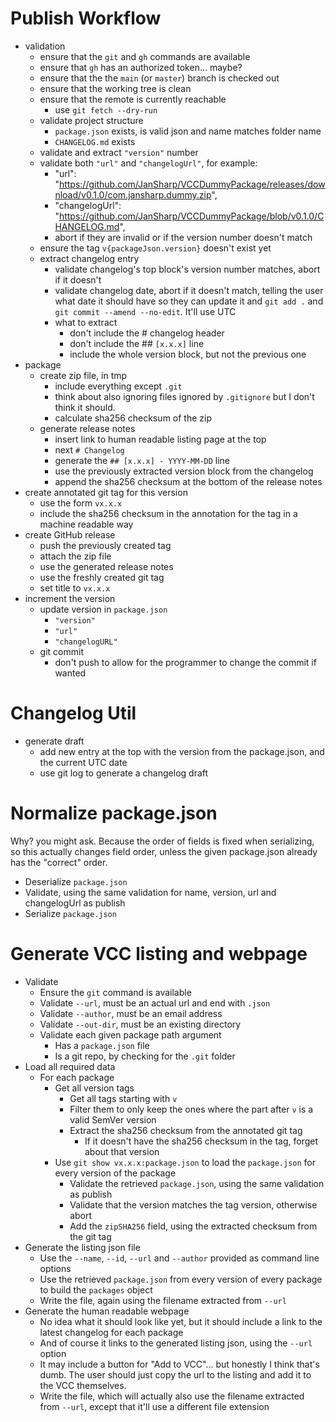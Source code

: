 
# Publish Workflow

- validation
  - ensure that the `git` and `gh` commands are available
  - ensure that `gh` has an authorized token... maybe?
  - ensure that the the `main` (or `master`) branch is checked out
  - ensure that the working tree is clean
  - ensure that the remote is currently reachable
    - use `git fetch --dry-run`
  - validate project structure
    - `package.json` exists, is valid json and name matches folder name
    - `CHANGELOG.md` exists
  - validate and extract `"version"` number
  - validate both `"url"` and `"changelogUrl"`, for example:
    - "url": "https://github.com/JanSharp/VCCDummyPackage/releases/download/v0.1.0/com.jansharp.dummy.zip",
    - "changelogUrl": "https://github.com/JanSharp/VCCDummyPackage/blob/v0.1.0/CHANGELOG.md",
    - abort if they are invalid or if the version number doesn't match
  - ensure the tag `v{packageJson.version}` doesn't exist yet
  - extract changelog entry
    - validate changelog's top block's version number matches, abort if it doesn't
    - validate changelog date, abort if it doesn't match, telling the user what date it should have so they can update it and `git add .` and `git commit --amend --no-edit`. It'll use UTC
    - what to extract
      - don't include the # changelog header
      - don't include the ## `[x.x.x]` line
      - include the whole version block, but not the previous one
- package
  - create zip file, in tmp
    - include everything except `.git`
    - think about also ignoring files ignored by `.gitignore` but I don't think it should.
    - calculate sha256 checksum of the zip
  - generate release notes
    - insert link to human readable listing page at the top
    - next `# Changelog`
    - generate the `## [x.x.x] - YYYY-MM-DD` line
    - use the previously extracted version block from the changelog
    - append the sha256 checksum at the bottom of the release notes
- create annotated git tag for this version
  - use the form `vx.x.x`
  - include the sha256 checksum in the annotation for the tag in a machine readable way
- create GitHub release
  - push the previously created tag
  - attach the zip file
  - use the generated release notes
  - use the freshly created git tag
  - set title to `vx.x.x`
- increment the version
  - update version in `package.json`
    - `"version"`
    - `"url"`
    - `"changelogURL"`
  - git commit
    - don't push to allow for the programmer to change the commit if wanted

# Changelog Util

- generate draft
  - add new entry at the top with the version from the package.json, and the current UTC date
  - use git log to generate a changelog draft

# Normalize package.json

Why? you might ask. Because the order of fields is fixed when serializing, so this actually changes field order, unless the given package.json already has the "correct" order.

- Deserialize `package.json`
- Validate, using the same validation for name, version, url and changelogUrl as publish
- Serialize `package.json`

# Generate VCC listing and webpage

- Validate
  - Ensure the `git` command is available
  - Validate `--url`, must be an actual url and end with `.json`
  - Validate `--author`, must be an email address
  - Validate `--out-dir`, must be an existing directory
  - Validate each given package path argument
    - Has a `package.json` file
    - Is a git repo, by checking for the `.git` folder
- Load all required data
  - For each package
    - Get all version tags
      - Get all tags starting with `v`
      - Filter them to only keep the ones where the part after `v` is a valid SemVer version
      - Extract the sha256 checksum from the annotated git tag
        - If it doesn't have the sha256 checksum in the tag, forget about that version
    - Use `git show vx.x.x:package.json` to load the `package.json` for every version of the package
      - Validate the retrieved `package.json`, using the same validation as publish
      - Validate that the version matches the tag version, otherwise abort
      - Add the `zipSHA256` field, using the extracted checksum from the git tag
- Generate the listing json file
  - Use the `--name`, `--id`, `--url` and `--author` provided as command line options
  - Use the retrieved `package.json` from every version of every package to build the `packages` object
  - Write the file, again using the filename extracted from `--url`
- Generate the human readable webpage
  - No idea what it should look like yet, but it should include a link to the latest changelog for each package
  - And of course it links to the generated listing json, using the `--url` option
  - It may include a button for "Add to VCC"... but honestly I think that's dumb. The user should just copy the url to the listing and add it to the VCC themselves.
  - Write the file, which will actually also use the filename extracted from `--url`, except that it'll use a different file extension
